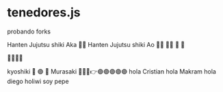 # tenedores.js
probando forks

Hanten Jujutsu shiki Aka 🫸🔴 Hanten Jujutsu shiki Ao 🫸🔵 🫸🔵 🔴 🫷

🔵🫸🫷🔴

kyoshiki 🫳 🟣 🫴 Murasaki 🫰🤞🤌👉🟣🟣🟣🟣🟣
hola Cristian
hola Makram
hola diego
holiwi soy pepe
